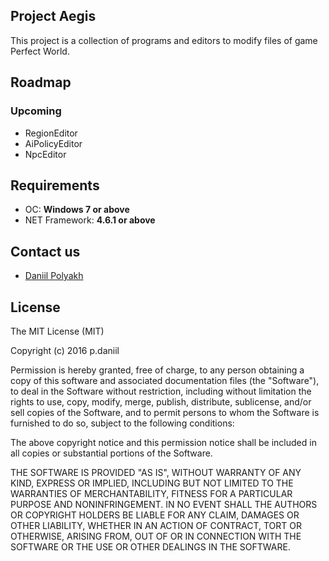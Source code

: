 ## Project Aegis

This project is a collection of programs and editors to modify files of game Perfect World.

## Roadmap

### Upcoming

* RegionEditor
* AiPolicyEditor
* NpcEditor

## Requirements

* OC: **Windows 7 or above**
* NET Framework: **4.6.1 or above**

## Contact us

* [Daniil Polyakh](mailto:p.daniil@live.com)

## License

The MIT License (MIT)

Copyright (c) 2016 p.daniil

Permission is hereby granted, free of charge, to any person obtaining a copy
of this software and associated documentation files (the "Software"), to deal
in the Software without restriction, including without limitation the rights
to use, copy, modify, merge, publish, distribute, sublicense, and/or sell
copies of the Software, and to permit persons to whom the Software is
furnished to do so, subject to the following conditions:

The above copyright notice and this permission notice shall be included in
all copies or substantial portions of the Software.

THE SOFTWARE IS PROVIDED "AS IS", WITHOUT WARRANTY OF ANY KIND, EXPRESS OR
IMPLIED, INCLUDING BUT NOT LIMITED TO THE WARRANTIES OF MERCHANTABILITY,
FITNESS FOR A PARTICULAR PURPOSE AND NONINFRINGEMENT. IN NO EVENT SHALL THE
AUTHORS OR COPYRIGHT HOLDERS BE LIABLE FOR ANY CLAIM, DAMAGES OR OTHER
LIABILITY, WHETHER IN AN ACTION OF CONTRACT, TORT OR OTHERWISE, ARISING FROM,
OUT OF OR IN CONNECTION WITH THE SOFTWARE OR THE USE OR OTHER DEALINGS IN
THE SOFTWARE.
